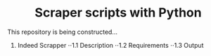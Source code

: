 # <h1 align="center"> Scraper scripts with Python </h1>

This repository is being constructed...

1. Indeed Scrapper
   ⋅⋅1.1 Description
   ⋅⋅1.2 Requirements
   ⋅⋅1.3 Output




